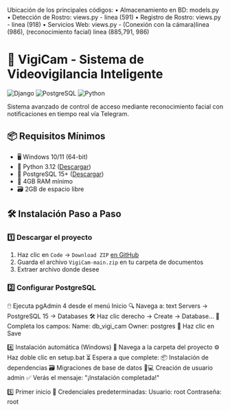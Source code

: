 Ubicación de los principales códigos:
• Almacenamiento en BD: models.py
• Detección de Rostro: views.py - linea (591)
• Registro de Rostro: views.py - linea (918)
• Servicios Web: views.py - (Conexión con la cámara)linea (986), (reconocimiento facial) linea (885,791, 986)


# 🚀 VigiCam - Sistema de Videovigilancia Inteligente

![Django](https://img.shields.io/badge/Django-5.2.1-green)
![PostgreSQL](https://img.shields.io/badge/PostgreSQL-15+-blue)
![Python](https://img.shields.io/badge/Python-3.12%2B-yellow)

Sistema avanzado de control de acceso mediante reconocimiento facial con notificaciones en tiempo real vía Telegram.

## 📦 Requisitos Mínimos

- 🖥️ Windows 10/11 (64-bit)
- 🐍 Python 3.12 ([Descargar](https://www.python.org/downloads/))
- 🐘 PostgreSQL 15+ ([Descargar](https://www.postgresql.org/download/))
- 💾 4GB RAM mínimo
- 🗃️ 2GB de espacio libre

## 🛠 Instalación Paso a Paso

### 1️⃣ Descargar el proyecto
1. Haz clic en `Code` → `Download ZIP` [en GitHub](https://github.com/tuusuario/vigi_cam)
2. Guarda el archivo `VigiCam-main.zip` en tu carpeta de documentos
3. Extraer archivo donde desee

### 2️⃣ Configurar PostgreSQL 
🖱️ Ejecuta pgAdmin 4 desde el menú Inicio
🔍 Navega a:
text
Servers → PostgreSQL 15 → Databases
🛠️ Haz clic derecho → Create → Database...
📝 Completa los campos:
Name: db_vigi_cam
Owner: postgres
💾 Haz clic en Save

4️⃣ Instalación automática (Windows)
📂 Navega a la carpeta del proyecto
⚙️ Haz doble clic en setup.bat
⏳ Espera a que complete:
📦 Instalación de dependencias
🗃️ Migraciones de base de datos
👨💻 Creación de usuario admin
✅ Verás el mensaje: "¡Instalación completada!"

5️⃣ Primer inicio
🔑 Credenciales predeterminadas:
   Usuario: root
   Contraseña: root
